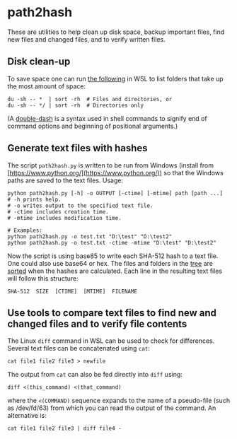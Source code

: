 # path2hash

These are utilities to help clean up disk space, backup important files, find new files and changed files, and to verify written files.

## Disk clean-up

To save space one can run [the following](https://unix.stackexchange.com/questions/106330/sort-all-directories-based-on-their-size) in WSL to list folders that take up the most amount of space:
```
du -sh -- *  | sort -rh  # Files and directories, or
du -sh -- */ | sort -rh  # Directories only
```
(A [double-dash](https://www.tutorialspoint.com/what-does-a-double-dash-in-shell-commands-mean) is a syntax used in shell commands to signify end of command options and beginning of positional arguments.)
<!---  ---> 

## Generate text files with hashes

The script `path2hash.py` is written to be run from Windows (install from [https://www.python.org/](https://www.python.org/)) so that the Windows paths are saved to the text files. Usage:
```
python path2hash.py [-h] -o OUTPUT [-ctime] [-mtime] path [path ...]
# -h prints help.
# -o writes output to the specified text file.
# -ctime includes creation time.
# -mtime includes modification time.

# Examples:
python path2hash.py -o test.txt "D:\test" "D:\test2"
python path2hash.py -o test.txt -ctime -mtime "D:\test" "D:\test2"
```
Now the script is using base85 to write each SHA-512 hash to a text file. One could also use base64 or hex. The files and folders in the [tree](https://stackoverflow.com/questions/10989005/do-i-understand-os-walk-right) are [sorted](https://stackoverflow.com/questions/18282370/in-what-order-does-os-walk-iterates-iterate) when the hashes are calculated. Each line in the resulting text files will follow this structure:
```
SHA-512  SIZE  [CTIME]  [MTIME]  FILENAME
```

## Use tools to compare text files to find new and changed files and to verify file contents

The Linux `diff` command in WSL can be used to check for differences. Several text files can be concatenated using `cat`:
```
cat file1 file2 file3 > newfile
```
The output from `cat` can also be fed directly into `diff` using:
```
diff <(this_command) <(that_command)
```
where the `<(COMMAND)` sequence expands to the name of a pseudo-file (such as /dev/fd/63) from which you can read the output of the command.
An alternative is:
```
cat file1 file2 file3 | diff file4 -
```